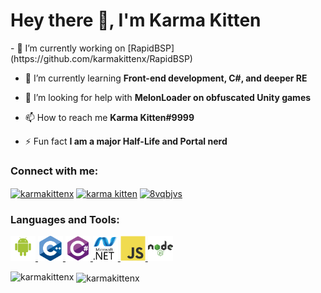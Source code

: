 <h1 align="left">Hey there 👋, I'm Karma Kitten</h1>
- 🔭 I’m currently working on [RapidBSP](https://github.com/karmakittenx/RapidBSP)

- 🌱 I’m currently learning **Front-end development, C#, and deeper RE**

- 🤝 I’m looking for help with **MelonLoader on obfuscated Unity games**

- 📫 How to reach me **Karma Kitten#9999**

- ⚡ Fun fact **I am a major Half-Life and Portal nerd**

<h3 align="left">Connect with me:</h3>
<p align="left">
<a href="https://twitter.com/karmakittenx" target="blank"><img align="center" src="https://cdn.jsdelivr.net/npm/simple-icons@3.0.1/icons/twitter.svg" alt="karmakittenx" height="30" width="40" /></a>
<a href="https://www.youtube.com/c/karma kitten" target="blank"><img align="center" src="https://cdn.jsdelivr.net/npm/simple-icons@3.0.1/icons/youtube.svg" alt="karma kitten" height="30" width="40" /></a>
<a href="https://discord.gg/8vqbjvs" target="blank"><img align="center" src="https://cdn.jsdelivr.net/npm/simple-icons@3.0.1/icons/discord.svg" alt="8vqbjvs" height="30" width="40" /></a>
</p>

<h3 align="left">Languages and Tools:</h3>
<p align="left"> <a href="https://developer.android.com" target="_blank"> <img src="https://raw.githubusercontent.com/devicons/devicon/master/icons/android/android-original-wordmark.svg" alt="android" width="40" height="40"/> </a> <a href="https://www.w3schools.com/cpp/" target="_blank"> <img src="https://raw.githubusercontent.com/devicons/devicon/master/icons/cplusplus/cplusplus-original.svg" alt="cplusplus" width="40" height="40"/> </a> <a href="https://www.w3schools.com/cs/" target="_blank"> <img src="https://raw.githubusercontent.com/devicons/devicon/master/icons/csharp/csharp-original.svg" alt="csharp" width="40" height="40"/> </a> <a href="https://dotnet.microsoft.com/" target="_blank"> <img src="https://raw.githubusercontent.com/devicons/devicon/master/icons/dot-net/dot-net-original-wordmark.svg" alt="dotnet" width="40" height="40"/> </a> <a href="https://developer.mozilla.org/en-US/docs/Web/JavaScript" target="_blank"> <img src="https://raw.githubusercontent.com/devicons/devicon/master/icons/javascript/javascript-original.svg" alt="javascript" width="40" height="40"/> </a> <a href="https://nodejs.org" target="_blank"> <img src="https://raw.githubusercontent.com/devicons/devicon/master/icons/nodejs/nodejs-original-wordmark.svg" alt="nodejs" width="40" height="40"/> </a> </p>

<p><img align="left" src="https://github-readme-stats.vercel.app/api/top-langs?username=karmakittenx&show_icons=true&locale=en&layout=compact" alt="karmakittenx" /></p>

<p>&nbsp;<img align="center" src="https://github-readme-stats.vercel.app/api?username=karmakittenx&show_icons=true&locale=en" alt="karmakittenx" /></p>
